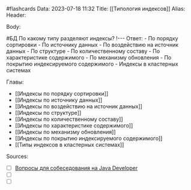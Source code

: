 #flashcards
Data: 2023-07-18 11:32
Title: [[Типология индексов]]
Alias:
Header:




Body:



#БД 
По какому типу разделяют индексы?
!---
Ответ:
	- По порядку сортировки
	- По источнику данных
	- По воздействию на источник данных
	- По структуре
	- По количественному составу
	- По характеристике содержимого
	- По механизму обновления
	- По покрытию индексируемого содержимого
	- Индексы в кластерных системах
<!--SR:!2023-10-30,4,290-->





Главы:
- [[Индексы по порядку сортировки]]
- [[Индексы по источнику данных]]
- [[Индексы по воздействию на источник данных]]
- [[Индексы по структуре]]
- [[Индексы по количественному составу]]
- [[Индексы по характеристике содержимого]]
- [[Индексы по механизму обновления]]
- [[Индексы по покрытию индексируемого содержимого]]
- [[Типы индексов в кластерных системах]]


Sources:
- [ ] [Вопросы для собеседования на Java Developer](https://github.com/enhorse/java-interview/blob/master/README.md#%D0%9E%D0%9E%D0%9F)
- [ ] []()
- [ ] []()

